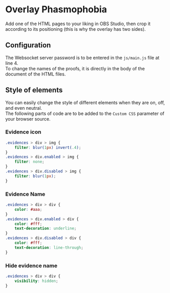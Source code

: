 # Overlay Phasmophobia

Add one of the HTML pages to your liking in OBS Studio, then crop it according to its positioning (this is why the overlay has two sides).

## Configuration

The Websocket server password is to be entered in the `js/main.js` file at line 4.
<br>To change the names of the proofs, it is directly in the body of the document of the HTML files.

## Style of elements

You can easily change the style of different elements when they are on, off, and even neutral.
<br>The following parts of code are to be added to the `Custom CSS` parameter of your browser source.

### Evidence icon
```css
.evidences > div > img {
	filter: blur(1px) invert(.4);
}
.evidences > div.enabled > img {
	filter: none;
}
.evidences > div.disabled > img {
	filter: blur(1px);
}
```

### Evidence Name
```css
.evidences > div > div {
	color: #aaa;
}
.evidences > div.enabled > div {
	color: #fff;
	text-decoration: underline;
}
.evidences > div.disabled > div {
	color: #fff;
	text-decoration: line-through;
}
```

### Hide evidence name
```css
.evidences > div > div {
	visibility: hidden;
}
```
